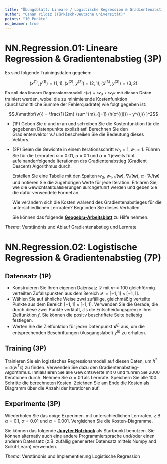 ```yaml
---
title: "Übungsblatt: Lineare / Logistische Regression & Gradientenabstieg"
author: "Canan Yıldız (Türkisch-Deutsche Universität)"
points: "10 Punkte"
no_beamer: true
---
```





# NN.Regression.01: Lineare Regression & Gradientenabstieg (3P)

Es sind folgende Trainingsdaten gegeben:

$$( x^{(1)}, y^{(1)} ) = (1, 1), ( x^{(2)}, y^{(2)} ) = (2, 1), ( x^{(3)}, y^{(3)} ) = (3, 2)$$

Es soll das lineare Regressionsmodell $h(x) = w_0 + w_1 x$ mit diesen Daten trainiert werden, wobei die zu minimierende Kostenfunktion (durchschnittliche Summe der Fehlerquadrate) wie folgt gegeben ist:

$$J(\mathbf{w}) = \frac{1}{2m} \sum^{m}_{j=1} (h(x^{(j)}) - y^{(j)} )^2$$

*   (1P) Geben Sie $n$ und $m$ an und schreiben Sie die Kostenfunktion für die gegebenen Datenpunkte explizit auf. Berechnen Sie den Gradientenvektor $\nabla J$ und beschreiben Sie die Bedeutung dieses Vektors.

*   (2P) Seien die Gewichte in einem Iterationsschritt $w_0 = 1, w_1 = 1$. Führen Sie für die Lernraten $\alpha=0.01$, $\alpha=0.1$ und $\alpha=1$ jeweils fünf aufeinanderfolgende Iterationen des Gradientenabstieg (Gradient Descent) Algorithmus durch.

    Erstellen Sie eine Tabelle mit den Spalten $w_0$, $w_1$, $J(\mathbf{w})$, $\nabla J(\mathbf{w})$, $\alpha \cdot \nabla J(\mathbf{w})$ und notieren Sie die zugehörigen Werte für jede Iteration. Erklären Sie, wie die Gewichtsaktualisierungen durchgeführt werden und geben Sie die dafür verwendete Formel an.

    Wie verändern sich die Kosten während des Gradientenabstieges für die unterschiedlichen Lernraten? Begründen Sie dieses Verhalten.

    Sie können das folgende [**Geogebra-Arbeitsblatt**](https://www.geogebra.org/classic/rcfffgsj) zu Hilfe nehmen.

*Thema*: Verständnis und Ablauf Gradientenabstieg und Lernrate


# NN.Regression.02: Logistische Regression & Gradientenabstieg (7P)

## Datensatz (1P)

*   Konstruieren Sie Ihren eigenen Datensatz $\mathcal{D}$ mit $m=100$ gleichförmig verteilten Zufallspunkten aus dem Bereich $\mathcal{X}=[-1, 1]\times[-1, 1]$.
*   Wählen Sie auf ähnliche Weise zwei zufällige, gleichmäßig verteilte Punkte aus dem Bereich $[-1, 1]\times[-1, 1]$. Verwenden Sie die Gerade, die durch diese zwei Punkte verläuft, als die Entscheidungsgrenze Ihrer Zielfunktion $f$. Sie können die positiv beschriftete Seite beliebig festlegen.
*   Werten Sie die Zielfunktion für jeden Datenpunkt $\mathbf{x}^{(j)}$ aus, um die entsprechenden Beschriftungen (Ausgangslabel) $y^{(j)}$ zu erhalten.

## Training (3P)

Trainieren Sie ein logistisches Regressionsmodell auf diesen Daten, um
$h^{*}=\sigma(w^T x)$ zu finden. Verwenden Sie dazu den Gradientenabstieg-Algorithmus. Initialisieren Sie alle Gewichtswerte mit 0 und führen Sie 2000 Iterationen durch. Nehmen Sie $\alpha=0.1$ als Lernrate. Speichern Sie alle 100 Schritte die berechneten Kosten. Zeichnen Sie am Ende die Kosten als Diagramm über die Anzahl der Iterationen auf.

## Experimente (3P)

Wiederholen Sie das obige Experiment mit unterschiedlichen Lernraten, z.B. $\alpha=0.1$, $\alpha=0.01$ und $\alpha=0.001$. Vergleichen Sie die Kosten-Diagramme.

Sie können das folgende [**Jupyter Notebook**](https://github.com/Artificial-Intelligence-HSBI-TDU/KI-Vorlesung/blob/master/homework/files/logistische_regression_starter.ipynb) als Startpunkt benutzen. Sie können alternativ auch eine andere Programmiersprache und/oder einen anderen Datensatz (z.B. zufällig generierter Datensatz mittels Numpy and Scikit-Learn) verwenden.

*Thema*: Verständnis und Implementierung Logistische Regression
